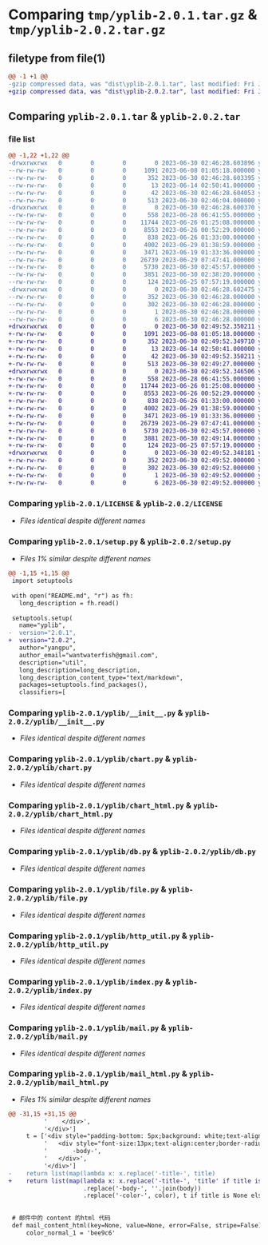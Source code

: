 # Comparing `tmp/yplib-2.0.1.tar.gz` & `tmp/yplib-2.0.2.tar.gz`

## filetype from file(1)

```diff
@@ -1 +1 @@
-gzip compressed data, was "dist\yplib-2.0.1.tar", last modified: Fri Jun 30 02:46:28 2023, max compression
+gzip compressed data, was "dist\yplib-2.0.2.tar", last modified: Fri Jun 30 02:49:52 2023, max compression
```

## Comparing `yplib-2.0.1.tar` & `yplib-2.0.2.tar`

### file list

```diff
@@ -1,22 +1,22 @@
-drwxrwxrwx   0        0        0        0 2023-06-30 02:46:28.603896 yplib-2.0.1/
--rw-rw-rw-   0        0        0     1091 2023-06-08 01:05:18.000000 yplib-2.0.1/LICENSE
--rw-rw-rw-   0        0        0      352 2023-06-30 02:46:28.603395 yplib-2.0.1/PKG-INFO
--rw-rw-rw-   0        0        0       13 2023-06-14 02:50:41.000000 yplib-2.0.1/README.md
--rw-rw-rw-   0        0        0       42 2023-06-30 02:46:28.604053 yplib-2.0.1/setup.cfg
--rw-rw-rw-   0        0        0      513 2023-06-30 02:46:04.000000 yplib-2.0.1/setup.py
-drwxrwxrwx   0        0        0        0 2023-06-30 02:46:28.600370 yplib-2.0.1/yplib/
--rw-rw-rw-   0        0        0      558 2023-06-28 06:41:55.000000 yplib-2.0.1/yplib/__init__.py
--rw-rw-rw-   0        0        0    11744 2023-06-26 01:25:08.000000 yplib-2.0.1/yplib/chart.py
--rw-rw-rw-   0        0        0     8553 2023-06-26 00:52:29.000000 yplib-2.0.1/yplib/chart_html.py
--rw-rw-rw-   0        0        0      838 2023-06-26 01:33:00.000000 yplib-2.0.1/yplib/db.py
--rw-rw-rw-   0        0        0     4002 2023-06-29 01:38:59.000000 yplib-2.0.1/yplib/file.py
--rw-rw-rw-   0        0        0     3471 2023-06-19 01:33:36.000000 yplib-2.0.1/yplib/http_util.py
--rw-rw-rw-   0        0        0    26739 2023-06-29 07:47:41.000000 yplib-2.0.1/yplib/index.py
--rw-rw-rw-   0        0        0     5730 2023-06-30 02:45:57.000000 yplib-2.0.1/yplib/mail.py
--rw-rw-rw-   0        0        0     3851 2023-06-30 02:38:20.000000 yplib-2.0.1/yplib/mail_html.py
--rw-rw-rw-   0        0        0      124 2023-06-25 07:57:19.000000 yplib-2.0.1/yplib/temp.py
-drwxrwxrwx   0        0        0        0 2023-06-30 02:46:28.602475 yplib-2.0.1/yplib.egg-info/
--rw-rw-rw-   0        0        0      352 2023-06-30 02:46:28.000000 yplib-2.0.1/yplib.egg-info/PKG-INFO
--rw-rw-rw-   0        0        0      302 2023-06-30 02:46:28.000000 yplib-2.0.1/yplib.egg-info/SOURCES.txt
--rw-rw-rw-   0        0        0        1 2023-06-30 02:46:28.000000 yplib-2.0.1/yplib.egg-info/dependency_links.txt
--rw-rw-rw-   0        0        0        6 2023-06-30 02:46:28.000000 yplib-2.0.1/yplib.egg-info/top_level.txt
+drwxrwxrwx   0        0        0        0 2023-06-30 02:49:52.350211 yplib-2.0.2/
+-rw-rw-rw-   0        0        0     1091 2023-06-08 01:05:18.000000 yplib-2.0.2/LICENSE
+-rw-rw-rw-   0        0        0      352 2023-06-30 02:49:52.349710 yplib-2.0.2/PKG-INFO
+-rw-rw-rw-   0        0        0       13 2023-06-14 02:50:41.000000 yplib-2.0.2/README.md
+-rw-rw-rw-   0        0        0       42 2023-06-30 02:49:52.350211 yplib-2.0.2/setup.cfg
+-rw-rw-rw-   0        0        0      513 2023-06-30 02:49:27.000000 yplib-2.0.2/setup.py
+drwxrwxrwx   0        0        0        0 2023-06-30 02:49:52.346506 yplib-2.0.2/yplib/
+-rw-rw-rw-   0        0        0      558 2023-06-28 06:41:55.000000 yplib-2.0.2/yplib/__init__.py
+-rw-rw-rw-   0        0        0    11744 2023-06-26 01:25:08.000000 yplib-2.0.2/yplib/chart.py
+-rw-rw-rw-   0        0        0     8553 2023-06-26 00:52:29.000000 yplib-2.0.2/yplib/chart_html.py
+-rw-rw-rw-   0        0        0      838 2023-06-26 01:33:00.000000 yplib-2.0.2/yplib/db.py
+-rw-rw-rw-   0        0        0     4002 2023-06-29 01:38:59.000000 yplib-2.0.2/yplib/file.py
+-rw-rw-rw-   0        0        0     3471 2023-06-19 01:33:36.000000 yplib-2.0.2/yplib/http_util.py
+-rw-rw-rw-   0        0        0    26739 2023-06-29 07:47:41.000000 yplib-2.0.2/yplib/index.py
+-rw-rw-rw-   0        0        0     5730 2023-06-30 02:45:57.000000 yplib-2.0.2/yplib/mail.py
+-rw-rw-rw-   0        0        0     3881 2023-06-30 02:49:14.000000 yplib-2.0.2/yplib/mail_html.py
+-rw-rw-rw-   0        0        0      124 2023-06-25 07:57:19.000000 yplib-2.0.2/yplib/temp.py
+drwxrwxrwx   0        0        0        0 2023-06-30 02:49:52.348181 yplib-2.0.2/yplib.egg-info/
+-rw-rw-rw-   0        0        0      352 2023-06-30 02:49:52.000000 yplib-2.0.2/yplib.egg-info/PKG-INFO
+-rw-rw-rw-   0        0        0      302 2023-06-30 02:49:52.000000 yplib-2.0.2/yplib.egg-info/SOURCES.txt
+-rw-rw-rw-   0        0        0        1 2023-06-30 02:49:52.000000 yplib-2.0.2/yplib.egg-info/dependency_links.txt
+-rw-rw-rw-   0        0        0        6 2023-06-30 02:49:52.000000 yplib-2.0.2/yplib.egg-info/top_level.txt
```

### Comparing `yplib-2.0.1/LICENSE` & `yplib-2.0.2/LICENSE`

 * *Files identical despite different names*

### Comparing `yplib-2.0.1/setup.py` & `yplib-2.0.2/setup.py`

 * *Files 1% similar despite different names*

```diff
@@ -1,15 +1,15 @@
 import setuptools
 
 with open("README.md", "r") as fh:
   long_description = fh.read()
 
 setuptools.setup(
   name="yplib",
-  version="2.0.1",
+  version="2.0.2",
   author="yangpu",
   author_email="wantwaterfish@gmail.com",
   description="util",
   long_description=long_description,
   long_description_content_type="text/markdown",
   packages=setuptools.find_packages(),
   classifiers=[
```

### Comparing `yplib-2.0.1/yplib/__init__.py` & `yplib-2.0.2/yplib/__init__.py`

 * *Files identical despite different names*

### Comparing `yplib-2.0.1/yplib/chart.py` & `yplib-2.0.2/yplib/chart.py`

 * *Files identical despite different names*

### Comparing `yplib-2.0.1/yplib/chart_html.py` & `yplib-2.0.2/yplib/chart_html.py`

 * *Files identical despite different names*

### Comparing `yplib-2.0.1/yplib/db.py` & `yplib-2.0.2/yplib/db.py`

 * *Files identical despite different names*

### Comparing `yplib-2.0.1/yplib/file.py` & `yplib-2.0.2/yplib/file.py`

 * *Files identical despite different names*

### Comparing `yplib-2.0.1/yplib/http_util.py` & `yplib-2.0.2/yplib/http_util.py`

 * *Files identical despite different names*

### Comparing `yplib-2.0.1/yplib/index.py` & `yplib-2.0.2/yplib/index.py`

 * *Files identical despite different names*

### Comparing `yplib-2.0.1/yplib/mail.py` & `yplib-2.0.2/yplib/mail.py`

 * *Files identical despite different names*

### Comparing `yplib-2.0.1/yplib/mail_html.py` & `yplib-2.0.2/yplib/mail_html.py`

 * *Files 1% similar despite different names*

```diff
@@ -31,15 +31,15 @@
          '    </div>',
          '</div>']
     t = ['<div style="padding-bottom: 5px;background: white;text-align:center;">',
          '   <div style="font-size:13px;text-align:center;border-radius:5px;">',
          '       -body-',
          '   </div>',
          '</div>']
-    return list(map(lambda x: x.replace('-title-', title)
+    return list(map(lambda x: x.replace('-title-', 'title' if title is None else title)
                     .replace('-body-', ''.join(body))
                     .replace('-color-', color), t if title is None else c))
 
 
 # 邮件中的 content 的html 代码
 def mail_content_html(key=None, value=None, error=False, stripe=False):
     color_normal_1 = 'bee9c6'
```

